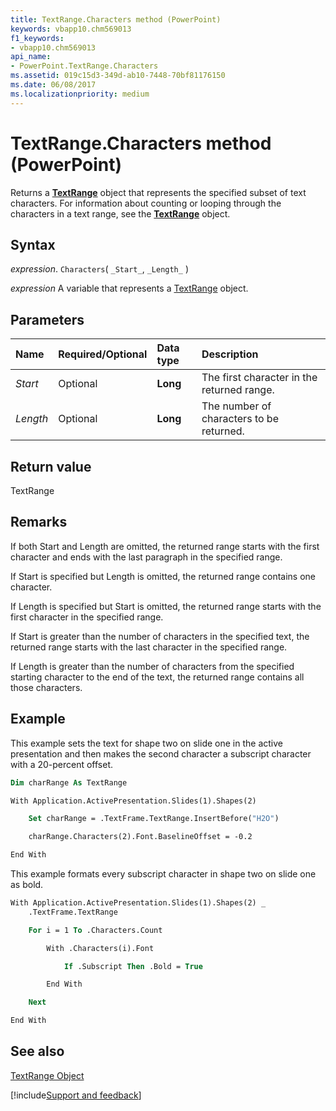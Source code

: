 ```yaml
---
title: TextRange.Characters method (PowerPoint)
keywords: vbapp10.chm569013
f1_keywords:
- vbapp10.chm569013
api_name:
- PowerPoint.TextRange.Characters
ms.assetid: 019c15d3-349d-ab10-7448-70bf81176150
ms.date: 06/08/2017
ms.localizationpriority: medium
---
```



# TextRange.Characters method (PowerPoint)

Returns a **[TextRange](PowerPoint.TextRange.md)** object that represents the specified subset of text characters. For information about counting or looping through the characters in a text range, see the **[TextRange](PowerPoint.TextRange.md)** object.


## Syntax

_expression_. `Characters`( `_Start_`, `_Length_` )

_expression_ A variable that represents a [TextRange](PowerPoint.TextRange.md) object.


## Parameters



|Name|Required/Optional|Data type|Description|
|:-----|:-----|:-----|:-----|
| _Start_|Optional|**Long**|The first character in the returned range.|
| _Length_|Optional|**Long**|The number of characters to be returned.|

## Return value

TextRange


## Remarks

If both Start and Length are omitted, the returned range starts with the first character and ends with the last paragraph in the specified range.

If Start is specified but Length is omitted, the returned range contains one character.

If Length is specified but Start is omitted, the returned range starts with the first character in the specified range.

If Start is greater than the number of characters in the specified text, the returned range starts with the last character in the specified range.

If Length is greater than the number of characters from the specified starting character to the end of the text, the returned range contains all those characters.


## Example

This example sets the text for shape two on slide one in the active presentation and then makes the second character a subscript character with a 20-percent offset.


```vb
Dim charRange As TextRange

With Application.ActivePresentation.Slides(1).Shapes(2)

    Set charRange = .TextFrame.TextRange.InsertBefore("H2O")

    charRange.Characters(2).Font.BaselineOffset = -0.2

End With


```

This example formats every subscript character in shape two on slide one as bold.




```vb
With Application.ActivePresentation.Slides(1).Shapes(2) _
    .TextFrame.TextRange

    For i = 1 To .Characters.Count

        With .Characters(i).Font

            If .Subscript Then .Bold = True

        End With

    Next

End With


```


## See also


[TextRange Object](PowerPoint.TextRange.md)

[!include[Support and feedback](~/includes/feedback-boilerplate.md)]
